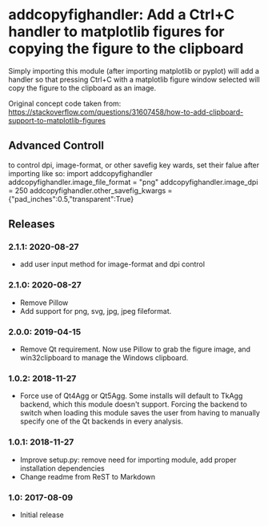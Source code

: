 addcopyfighandler: Add a Ctrl+C handler to matplotlib figures for copying the figure to the clipboard
======================================================================================================

Simply importing this module (after importing matplotlib or pyplot) will add a handler
so that pressing Ctrl+C with a matplotlib figure window selected will copy
the figure to the clipboard as an image.

Original concept code taken from:
https://stackoverflow.com/questions/31607458/how-to-add-clipboard-support-to-matplotlib-figures

Advanced Controll
--------
to control dpi, image-format, or other savefig key wards, set their falue after importing like so:
import addcopyfighandler
addcopyfighandler.image_file_format = "png"
addcopyfighandler.image_dpi = 250
addcopyfighandler.other_savefig_kwargs = {"pad_inches":0.5,"transparent":True}


Releases
--------
### 2.1.1: 2020-08-27

- add user input method for image-format and dpi control

### 2.1.0: 2020-08-27

- Remove Pillow
- Add support for png, svg, jpg, jpeg fileformat.

### 2.0.0: 2019-04-15

- Remove Qt requirement. Now use Pillow to grab the figure image, and win32clipboard to manage the Windows clipboard.


### 1.0.2: 2018-11-27

- Force use of Qt4Agg or Qt5Agg. Some installs will default to TkAgg backend, which this module
doesn't support. Forcing the backend to switch when loading this module saves the user from having
to manually specify one of the Qt backends in every analysis.


### 1.0.1: 2018-11-27

- Improve setup.py: remove need for importing module, add proper installation dependencies
- Change readme from ReST to Markdown


### 1.0: 2017-08-09

- Initial release

